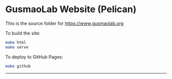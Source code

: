 # GusmaoLab Website (Pelican)

This is the source folder for https://www.gusmaolab.org

To build the site:

```bash
make html
make serve
```

To deploy to GitHub Pages:

```bash
make github
```

---
